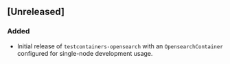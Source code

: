## [Unreleased]

### Added

- Initial release of `testcontainers-opensearch` with an `OpensearchContainer`
  configured for single-node development usage.
